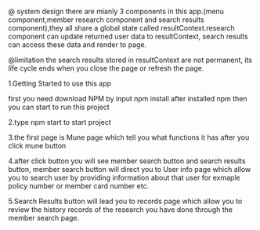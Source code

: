 @ system design 
there are mianly 3 components in this app.(menu component,member research component and search results component),they all share a global state called resultContext.research component can update returned user data to resultContext, search results can access these data and render to page.

@limitation 
the search results stored in resultContext are not permanent, its life cycle ends when you close the page or refresh the page.

1.Getting Started to use this app

first you need download NPM by input npm install
after installed npm then you can start to run this project

2.type npm start to start project

3.the first page is Mune page which tell you what functions it has after you click mune button

4.after click button you will see  member search button and search results button, member search button will direct you to User info page which allow you to search user by providing information about that user for exmaple policy number or member card number etc.

5.Search Results button will lead you to records page which allow you to review the history records of the research you have done through the member search page.



